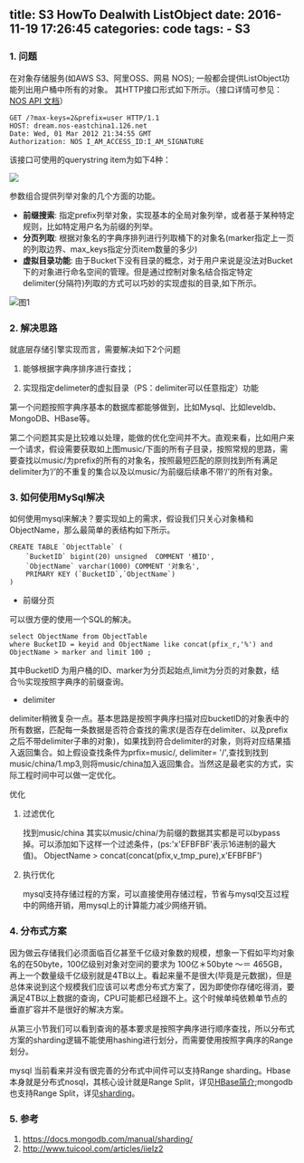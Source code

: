 title: S3 HowTo Dealwith ListObject
date: 2016-11-19 17:26:45
categories: code
tags:
	- S3
---

### 1. 问题

在对象存储服务(如AWS S3、阿里OSS、网易 NOS); 一般都会提供ListObject功能列出用户桶中所有的对象。
其HTTP接口形式如下所示。（接口详情可参见：[NOS API 文档](http://public-cloud-doc.nos-eastchina1.126.net/api/bucketOperations.html#get-bucket-list-objects)）


	GET /?max-keys=2&prefix=user HTTP/1.1
	HOST: dream.nos-eastchina1.126.net
	Date: Wed, 01 Mar 2012 21:34:55 GMT
	Authorization: NOS I_AM_ACCESS_ID:I_AM_SIGNATURE

该接口可使用的querystring item为如下4种：

![](http://tom.nos-eastchina1.126.net/listobject.jpg)

参数组合提供列举对象的几个方面的功能。

* **前缀搜索**: 指定prefix列举对象，实现基本的全局对象列举，或者基于某种特定规则，比如特定用户名为前缀的列举。
* **分页列取**: 根据对象名的字典序排列进行列取桶下的对象名(marker指定上一页的列取边界、max_keys指定分页item数量的多少)
* **虚拟目录功能**: 由于Bucket下没有目录的概念，对于用户来说是没法对Bucket下的对象进行命名空间的管理。但是通过控制对象名结合指定特定delimiter(分隔符)列取的方式可以巧妙的实现虚拟的目录,如下所示。

![图1](http://tom.nos-eastchina1.126.net/list.png)

### 2. 解决思路

就底层存储引擎实现而言，需要解决如下2个问题

1. 能够根据字典序排序进行查找；

2. 实现指定delimeter的虚拟目录（PS：delimiter可以任意指定）功能


第一个问题按照字典序基本的数据库都能够做到，比如Mysql、比如leveldb、MongoDB、HBase等。

第二个问题其实是比较难以处理，能做的优化空间并不大。直观来看，比如用户来一个请求，假设需要获取如上图music/下面的所有子目录，按照常规的思路，需要查找以music/为prefix的所有的对象名，按照最短匹配的原则找到所有满足delimiter为‘/’的不重复的集合以及以music/为前缀后续串不带‘/’的所有对象。

### 3. 如何使用MySql解决

如何使用mysql来解决？要实现如上的需求，假设我们只关心对象桶和ObjectName，那么最简单的表结构如下所示。

	CREATE TABLE `ObjectTable` (
		`BucketID` bigint(20) unsigned  COMMENT '桶ID',
		`ObjectName` varchar(1000) COMMENT '对象名',
		PRIMARY KEY (`BucketID`,`ObjectName`)
	)

* 前缀分页

可以很方便的使用一个SQL的解决。
	
	select ObjectName from ObjectTable
	where BucketID = keyid and ObjectName like concat(pfix_r,'%') and ObjectName > marker and limit 100 ;

其中BucketID 为用户桶的ID、marker为分页起始点,limit为分页的对象数，结合％实现按照字典序的前缀查询。

* delimiter

delimiter稍微复杂一点。基本思路是按照字典序扫描对应bucketID的对象表中的所有数据，匹配每一条数据是否符合查找的需求(是否存在delimiter、以及prefix之后不带delimiter子串的对象)，如果找到符合delimiter的对象，则将对应结果插入返回集合。如上假设查找条件为prfix=music/, delimiter= '/',查找到找到music/china/1.mp3,则将music/china加入返回集合。当然这是最老实的方式，实际工程时间中可以做一定优化。

优化

1. 过滤优化
	
	找到music/china 其实以music/china/为前缀的数据其实都是可以bypass掉。可以添加如下这样一个过滤条件，(ps:'x'EFBFBF'表示16进制的最大值)。
	ObjectName > concat(concat(pfix,v_tmp_pure),x'EFBFBF')
2. 执行优化
	
	mysql支持存储过程的方案，可以直接使用存储过程，节省与mysql交互过程中的网络开销，用mysql上的计算能力减少网络开销。

### 4. 分布式方案

因为做云存储我们必须面临百亿甚至千亿级对象数的规模，想象一下假如平均对象名的在50byte，100亿级别对象对空间的要求为 100亿＊50byte 〜＝ 465GB，再上一个数量级千亿级别就是4TB以上。看起来量不是很大(毕竟是元数据)，但是总体来说到这个规模我们应该可以考虑分布式方案了，因为即使你存储吃得消，要满足4TB以上数据的查询，CPU可能都已经跟不上。这个时候单纯依赖单节点的垂直扩容并不是很好的解决方案。

从第三小节我们可以看到查询的基本要求是按照字典序进行顺序查找，所以分布式方案的sharding逻辑不能使用hashing进行划分，而需要使用按照字典序的Range 划分。

mysql 当前看来并没有很完善的分布式中间件可以支持Range sharding。Hbase本身就是分布式nosql，其核心设计就是Range Split，详见[HBase简介](http://www.tuicool.com/articles/iieIz2);mongodb也支持Range Split，详见[sharding](https://docs.mongodb.com/manual/sharding/)。

### 5. 参考
1. https://docs.mongodb.com/manual/sharding/
2. http://www.tuicool.com/articles/iieIz2
